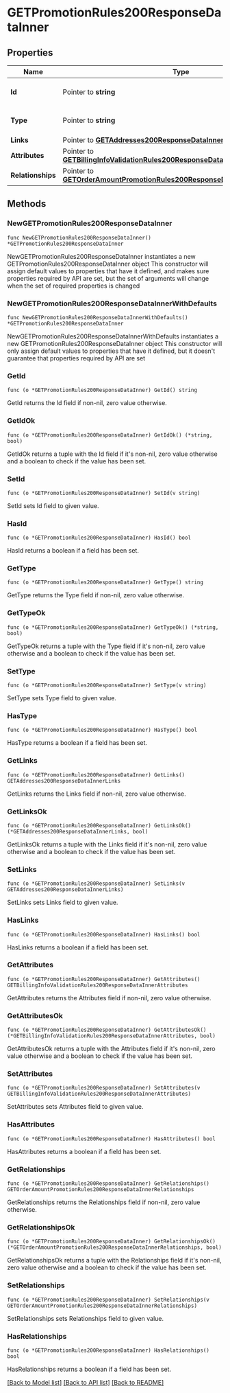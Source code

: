 # GETPromotionRules200ResponseDataInner

## Properties

Name | Type | Description | Notes
------------ | ------------- | ------------- | -------------
**Id** | Pointer to **string** | The resource&#39;s id | [optional] 
**Type** | Pointer to **string** | The resource&#39;s type | [optional] 
**Links** | Pointer to [**GETAddresses200ResponseDataInnerLinks**](GETAddresses200ResponseDataInnerLinks.md) |  | [optional] 
**Attributes** | Pointer to [**GETBillingInfoValidationRules200ResponseDataInnerAttributes**](GETBillingInfoValidationRules200ResponseDataInnerAttributes.md) |  | [optional] 
**Relationships** | Pointer to [**GETOrderAmountPromotionRules200ResponseDataInnerRelationships**](GETOrderAmountPromotionRules200ResponseDataInnerRelationships.md) |  | [optional] 

## Methods

### NewGETPromotionRules200ResponseDataInner

`func NewGETPromotionRules200ResponseDataInner() *GETPromotionRules200ResponseDataInner`

NewGETPromotionRules200ResponseDataInner instantiates a new GETPromotionRules200ResponseDataInner object
This constructor will assign default values to properties that have it defined,
and makes sure properties required by API are set, but the set of arguments
will change when the set of required properties is changed

### NewGETPromotionRules200ResponseDataInnerWithDefaults

`func NewGETPromotionRules200ResponseDataInnerWithDefaults() *GETPromotionRules200ResponseDataInner`

NewGETPromotionRules200ResponseDataInnerWithDefaults instantiates a new GETPromotionRules200ResponseDataInner object
This constructor will only assign default values to properties that have it defined,
but it doesn't guarantee that properties required by API are set

### GetId

`func (o *GETPromotionRules200ResponseDataInner) GetId() string`

GetId returns the Id field if non-nil, zero value otherwise.

### GetIdOk

`func (o *GETPromotionRules200ResponseDataInner) GetIdOk() (*string, bool)`

GetIdOk returns a tuple with the Id field if it's non-nil, zero value otherwise
and a boolean to check if the value has been set.

### SetId

`func (o *GETPromotionRules200ResponseDataInner) SetId(v string)`

SetId sets Id field to given value.

### HasId

`func (o *GETPromotionRules200ResponseDataInner) HasId() bool`

HasId returns a boolean if a field has been set.

### GetType

`func (o *GETPromotionRules200ResponseDataInner) GetType() string`

GetType returns the Type field if non-nil, zero value otherwise.

### GetTypeOk

`func (o *GETPromotionRules200ResponseDataInner) GetTypeOk() (*string, bool)`

GetTypeOk returns a tuple with the Type field if it's non-nil, zero value otherwise
and a boolean to check if the value has been set.

### SetType

`func (o *GETPromotionRules200ResponseDataInner) SetType(v string)`

SetType sets Type field to given value.

### HasType

`func (o *GETPromotionRules200ResponseDataInner) HasType() bool`

HasType returns a boolean if a field has been set.

### GetLinks

`func (o *GETPromotionRules200ResponseDataInner) GetLinks() GETAddresses200ResponseDataInnerLinks`

GetLinks returns the Links field if non-nil, zero value otherwise.

### GetLinksOk

`func (o *GETPromotionRules200ResponseDataInner) GetLinksOk() (*GETAddresses200ResponseDataInnerLinks, bool)`

GetLinksOk returns a tuple with the Links field if it's non-nil, zero value otherwise
and a boolean to check if the value has been set.

### SetLinks

`func (o *GETPromotionRules200ResponseDataInner) SetLinks(v GETAddresses200ResponseDataInnerLinks)`

SetLinks sets Links field to given value.

### HasLinks

`func (o *GETPromotionRules200ResponseDataInner) HasLinks() bool`

HasLinks returns a boolean if a field has been set.

### GetAttributes

`func (o *GETPromotionRules200ResponseDataInner) GetAttributes() GETBillingInfoValidationRules200ResponseDataInnerAttributes`

GetAttributes returns the Attributes field if non-nil, zero value otherwise.

### GetAttributesOk

`func (o *GETPromotionRules200ResponseDataInner) GetAttributesOk() (*GETBillingInfoValidationRules200ResponseDataInnerAttributes, bool)`

GetAttributesOk returns a tuple with the Attributes field if it's non-nil, zero value otherwise
and a boolean to check if the value has been set.

### SetAttributes

`func (o *GETPromotionRules200ResponseDataInner) SetAttributes(v GETBillingInfoValidationRules200ResponseDataInnerAttributes)`

SetAttributes sets Attributes field to given value.

### HasAttributes

`func (o *GETPromotionRules200ResponseDataInner) HasAttributes() bool`

HasAttributes returns a boolean if a field has been set.

### GetRelationships

`func (o *GETPromotionRules200ResponseDataInner) GetRelationships() GETOrderAmountPromotionRules200ResponseDataInnerRelationships`

GetRelationships returns the Relationships field if non-nil, zero value otherwise.

### GetRelationshipsOk

`func (o *GETPromotionRules200ResponseDataInner) GetRelationshipsOk() (*GETOrderAmountPromotionRules200ResponseDataInnerRelationships, bool)`

GetRelationshipsOk returns a tuple with the Relationships field if it's non-nil, zero value otherwise
and a boolean to check if the value has been set.

### SetRelationships

`func (o *GETPromotionRules200ResponseDataInner) SetRelationships(v GETOrderAmountPromotionRules200ResponseDataInnerRelationships)`

SetRelationships sets Relationships field to given value.

### HasRelationships

`func (o *GETPromotionRules200ResponseDataInner) HasRelationships() bool`

HasRelationships returns a boolean if a field has been set.


[[Back to Model list]](../README.md#documentation-for-models) [[Back to API list]](../README.md#documentation-for-api-endpoints) [[Back to README]](../README.md)


